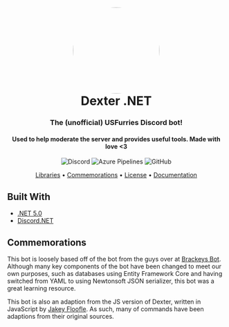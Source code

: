 <h1 align="center" style="position: relative;">
  <img src="https://us-furries.com/Dexter/DexLove.png" width="200" style="border-radius: 50%;" align="center">
  <br>
  Dexter .NET
</h1>

<h3 align="center">The (unofficial) USFurries Discord bot!</h3>
<h4 align="center">Used to help moderate the server and provides useful tools. Made with love <3</h4>

<p align="center">
  <a style="text-decoration:none" href="https://discord.gg/USFurries">
    <img alt="Discord" src="https://img.shields.io/discord/336243033416794118?color=%237289DA&label=Discord">
  </a>
  <a style="text-decoration:none" href="https://dev.azure.com/frostrixz/Dexter">
    <img alt="Azure Pipelines" src="https://dev.azure.com/frostrixz/Dexter/_apis/build/status/Frostrix.Dexter?branchName=master">
  </a>
  <a style="text-decoration:none" href="https://github.com/Frostrix/Dexter/blob/master/LICENSE">
    <img alt="GitHub" src="https://img.shields.io/github/license/frostrix/dexter?label=License">
  </a>
</p>

<p align="center">
    <a href="#built-with">Libraries</a> •
    <a href="#commemorations">Commemorations</a> •
    <a href="https://github.com/Frostrix/Dexter/blob/master/LICENSE">License</a> •
    <a href="http://usfurries.tk/documentation/api/index.html">Documentation</a>
</p>

## Built With
- [.NET 5.0](https://dotnet.microsoft.com/download/dotnet/5.0)
- [Discord.NET](https://github.com/discord-net/Discord.Net)

## Commemorations
This bot is loosely based off of the bot from the guys over at [Brackeys Bot](https://github.com/YilianSource/brackeys-bot). Although many key components of the bot have been changed to meet our own purposes, such as databases using Entity Framework Core and having switched from YAML to using Newtonsoft JSON serializer, this bot was a great learning resource.

This bot is also an adaption from the JS version of Dexter, written in JavaScript by [Jakey Floofle](https://github.com/Jakey-F). As such, many of commands have been adaptions from their original sources.
